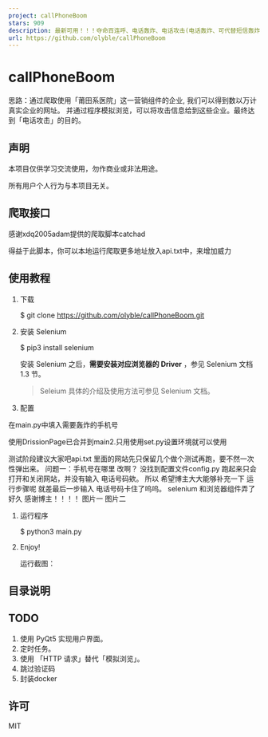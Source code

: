 ```yaml
---
project: callPhoneBoom
stars: 909
description: 最新可用！！！夺命百连呼、电话轰炸、电话攻击(电话轰炸、可代替短信轰炸)、留言攻击工具
url: https://github.com/olyble/callPhoneBoom
---
```


callPhoneBoom
=============

思路：通过爬取使用「莆田系医院」这一营销组件的企业, 我们可以得到数以万计真实企业的网址。 并通过程序模拟浏览，可以将攻击信息给到这些企业。最终达到「电话攻击」的目的。

声明
--

本项目仅供学习交流使用，勿作商业或非法用途。

所有用户个人行为与本项目无关。

爬取接口
----

感谢xdq2005adam提供的爬取脚本catchad

得益于此脚本，你可以本地运行爬取更多地址放入api.txt中，来增加威力

使用教程
----

1.  下载
    
     $ git clone https://github.com/olyble/callPhoneBoom.git
    
2.  安装 Selenium
    
    $ pip3 install selenium
    
    安装 Selenium 之后，**需要安装对应浏览器的 Driver** ，参见 Selenium 文档 1.3 节。
    
    > Seleium 具体的介绍及使用方法可参见 Selenium 文档。
    
3.  配置
    

在main.py中填入需要轰炸的手机号

使用DrissionPage已合并到main2.只用使用set.py设置环境就可以使用

测试阶段建议大家吧api.txt 里面的网站先只保留几个做个测试再跑，要不然一次性弹出来。 问题一：手机号在哪里 改啊？ 没找到配置文件config.py 跑起来只会打开和关闭网站，并没有输入 电话号码欸。 所以 希望博主大大能够补充一下 运行步骤呢 就差最后一步输入 电话号码卡住了呜呜。 selenium 和浏览器组件弄了好久 感谢博主！！！！ 图片一 图片二

1.  运行程序
    
    $ python3 main.py
    
2.  Enjoy!
    
    运行截图：
    

目录说明
----

TODO
----

1.  使用 PyQt5 实现用户界面。
2.  定时任务。
3.  使用 「HTTP 请求」替代「模拟浏览」。
4.  跳过验证码
5.  封装docker

许可
--

MIT
